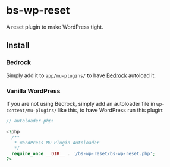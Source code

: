 # bs-wp-reset

A reset plugin to make WordPress tight.

## Install

### Bedrock

Simply add it to `app/mu-plugins/` to have [Bedrock](https://roots.io/bedrock/) autoload it.

### Vanilla WordPress

If you are not using Bedrock, simply add an autoloader file in `wp-content/mu-plugins/` like this, to have WordPress run this plugin:

```php
// autoloader.php:

<?php
  /**
   * WordPress Mu Plugin Autoloader
   */
  require_once __DIR__ . '/bs-wp-reset/bs-wp-reset.php';
?>
```
